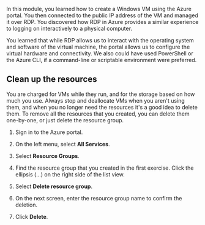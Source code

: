 In this module, you learned how to create a Windows VM using the Azure portal. You then connected to the public IP address of the VM and managed it over RDP. You discovered how RDP in Azure provides a similar experience to logging on interactively to a physical computer.

You learned that while RDP allows us to interact with the operating system and software of the virtual machine, the portal allows us to configure the virtual hardware and connectivity. We also could have used PowerShell or the Azure CLI, if a command-line or scriptable environment were preferred.

## Clean up the resources

You are charged for VMs while they run, and for the storage based on how much you use. Always stop and deallocate VMs when you aren't using them, and when you no longer need the resources it's a good idea to delete them. To remove all the resources that you created, you can delete them one-by-one, or just delete the resource group.

1. Sign in to the Azure portal.

1. On the left menu, select **All Services**.

1. Select **Resource Groups**.

1. Find the resource group that you created in the first exercise. Click the ellipsis (...) on the right side of the list view.

1. Select **Delete resource group**.

1. On the next screen, enter the resource group name to confirm the deletion.

1. Click **Delete**.
